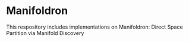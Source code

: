 # Manifoldron
This respository includes implementations on Manifoldron: Direct Space Partition via Manifold Discovery
